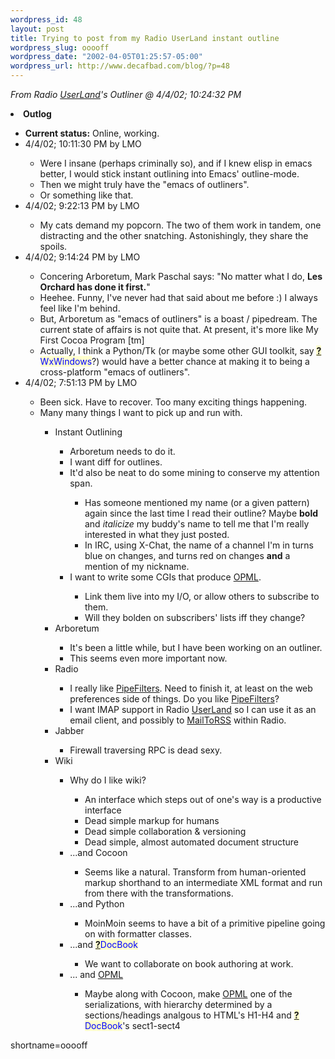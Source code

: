 ```yaml
--- 
wordpress_id: 48
layout: post
title: Trying to post from my Radio UserLand instant outline
wordpress_slug: ooooff
wordpress_date: "2002-04-05T01:25:57-05:00"
wordpress_url: http://www.decafbad.com/blog/?p=48
---
```

<p><i>From Radio <a href="http://www.decafbad.com/twiki/bin/view/Main/UserLand">UserLand</a>'s Outliner @ 4/4/02; 10:24:32 PM</i></p><li><b>Outlog</b></li>   <ul>   <li><b>Current status:</b> Online, working.</li>   <li>4/4/02; 10:11:30 PM by LMO</li>      <ul>      <li>Were I insane (perhaps criminally so), and if I knew elisp in emacs better, I would stick instant outlining into Emacs' outline-mode.</li>      <li>Then we might truly have the "emacs of outliners".</li>      <li>Or something like that.</li>      </ul>   <li>4/4/02; 9:22:13 PM by LMO</li>      <ul>      <li>My cats demand my popcorn.  The two of them work in tandem, one distracting and the other snatching.  Astonishingly, they share the spoils.</li>      </ul>   <li>4/4/02; 9:14:24 PM by LMO</li>      <ul>      <li>Concering Arboretum, Mark Paschal says: "No matter what I do, <b>Les Orchard has done it first.</b>"</li>      <li>Heehee.  Funny, I've never had that said about me before :)  I always feel like I'm behind.</li>      <li>But, Arboretum as "emacs of outliners" is a boast / pipedream.  The current state of affairs is not quite that.  At present, it's more like My First Cocoa Program [tm]</li>      <li>Actually, I think a Python/Tk (or maybe some other GUI toolkit, say <span style='background : #FFFFCE;'><a href="http://www.decafbad.com/twiki/bin/edit/Main/WxWindows?topicparent=Main.FilterData"><b>?</b></a><font color="#0000FF">WxWindows</font></span>?) would have a better chance at making it to being a cross-platform "emacs of outliners".</li>      </ul>   <li>4/4/02; 7:51:13 PM by LMO</li>      <ul>      <li>Been sick.  Have to recover.  Too many exciting things happening.</li>      <li>Many many things I want to pick up and run with.</li>         <ul>         <li>Instant Outlining</li>            <ul>            <li>Arboretum needs to do it.</li>            <li>I want diff for outlines.</li>            <li>It'd also be neat to do some mining to conserve my attention span.</li>               <ul>               <li>Has someone mentioned my name (or a given pattern) again since the last time I read their outline?  Maybe <b>bold</b> and <i>italicize</i> my buddy's name to tell me that I'm really interested in what they just posted.</li>               <li>In IRC, using X-Chat, the name of a channel I'm in turns blue on changes, and turns red on changes <b>and</b> a mention of my nickname.</li>               </ul>            <li>I want to write some CGIs that produce <a href="http://www.decafbad.com/twiki/bin/view/Main/OPML">OPML</a>.</li>               <ul>               <li>Link them live into my I/O, or allow others to subscribe to them.</li>               <li>Will they bolden on subscribers' lists iff they change?</li>               </ul>            </ul>         <li>Arboretum</li>            <ul>            <li>It's been a little while, but I have been working on an outliner.</li>            <li>This seems even more important now.</li>            </ul>         <li>Radio</li>            <ul>            <li>I really like <a href="http://www.decafbad.com/twiki/bin/view/Main/PipeFilters">PipeFilters</a>.  Need to finish it, at least on the web preferences side of things.  Do you like <a href="http://www.decafbad.com/twiki/bin/view/Main/PipeFilters">PipeFilters</a>?</li>            <li>I want IMAP support in Radio <a href="http://www.decafbad.com/twiki/bin/view/Main/UserLand">UserLand</a> so I can use it as an email client, and possibly to <a href="http://www.decafbad.com/twiki/bin/view/Main/MailToRSS">MailToRSS</a> within Radio.</li>            </ul>         <li>Jabber</li>            <ul>            <li>Firewall traversing RPC is dead sexy.</li>            </ul>         <li>Wiki</li>            <ul>            <li>Why do I like wiki?</li>               <ul>               <li>An interface which steps out of one's way is a productive interface</li>               <li>Dead simple markup for humans</li>               <li>Dead simple collaboration &amp; versioning</li>               <li>Dead simple, almost automated document structure</li>               </ul>            <li>...and Cocoon</li>               <ul>               <li>Seems like a natural.  Transform from human-oriented markup shorthand to an intermediate XML format and run from there with the transformations.</li>               </ul>            <li>...and Python</li>               <ul>               <li>MoinMoin seems to have a bit of a primitive pipeline going on with formatter classes.</li>               </ul>            <li>...and <span style='background : #FFFFCE;'><a href="http://www.decafbad.com/twiki/bin/edit/Main/DocBook?topicparent=Main.FilterData"><b>?</b></a><font color="#0000FF">DocBook</font></span></li>               <ul>               <li>We want to collaborate on book authoring at work.</li>               </ul>            <li>... and <a href="http://www.decafbad.com/twiki/bin/view/Main/OPML">OPML</a></li>               <ul>               <li>Maybe along with Cocoon, make <a href="http://www.decafbad.com/twiki/bin/view/Main/OPML">OPML</a> one of the serializations, with hierarchy determined by a sections/headings analgous to HTML's H1-H4 and <span style='background : #FFFFCE;'><a href="http://www.decafbad.com/twiki/bin/edit/Main/DocBook?topicparent=Main.FilterData"><b>?</b></a><font color="#0000FF">DocBook</font></span>'s sect1-sect4</li>               </ul>            </ul>         </ul>      </ul>   </ul>
<!--more-->
shortname=ooooff
